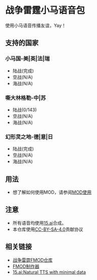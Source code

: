 # 战争雷霆小马语音包

使用小马语音传播友谊，Yay！

## 支持的国家

### 小马国-美|英|法|瑞

- 陆战(完成)
- 空战(N/A)
- 海战(N/A)

### 嘶大林格勒-中|苏

- 陆战(0/143)
- 空战(N/A)
- 海战(N/A)

### 幻形灵之地-德|意|日

- 陆战(完成)
- 空战(N/A)
- 海战(N/A)

## 用法

- 想了解如何使用MOD，请参阅[MOD使用](https://github.com/WisteFinch/WarThunder-Pony-Voices/blob/main/usage.md#MOD使用 "MOD使用")

## 注意

- 所有语音均使用[15.ai](https://15.ai/about "15.ai")合成。
- 本仓库使用[CC-BY-SA-4.0](https://spdx.org/licenses/CC-BY-SA-4.0.html "CC-BY-SA-4.0")贡献协议

## 相关链接

- [战争雷霆FMOD仓库](https://github.com/GaijinEntertainment/fmod_studio_warthunder_for_modders "fmod_studio_warthunder_for_modders")
- [FMOD制作器](https://www.fmod.com/ "FMOD制作器")
- [15.ai:Natural TTS with minimal data](https://15.ai/about "15.ai:Natural TTS with minimal data")
